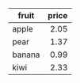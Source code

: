 | fruit  | price  |
|--------|-------:|
| apple  | 2.05   |
| pear   | 1.37   |
| banana | 0.99   |
| kiwi   | 2.33   |
